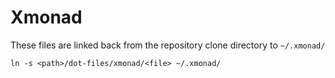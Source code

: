 # Xmonad
These files are linked back from the repository clone directory
to `~/.xmonad/`


`ln -s <path>/dot-files/xmonad/<file> ~/.xmonad/`
